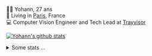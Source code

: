 <p>
  👨🏻 <bold>Yohann</bold>, 27 ans<br/>
  💼 Living in <a href="https://www.google.com/maps?q=paris">Paris</a>, France<br/>
  💻 Computer Vision Engineer and Tech Lead at <a href="https://trayvisor.com/">Trayvisor</a><br/>
</p>

<a href="https://github.com/anuraghazra/github-readme-stats"><img align="center" src="https://github-readme-stats-go94hl40s-yohann84l.vercel.app//api?username=yohann84L&show_icons=true&include_all_commits=true" alt="Yohann's github stats" /> </a>


<details>
  <summary>Some stats ...</summary><br/>
  

<!--START_SECTION:waka-->
![Code Time](http://img.shields.io/badge/Code%20Time-893%20hrs-blue)

![Profile Views](http://img.shields.io/badge/Profile%20Views-0-blue)

**🐱 My GitHub Data** 

> 📦 440.6 kB Used in GitHub's Storage 
 > 
> 🏆 719 Contributions in the Year 2023
 > 
> 🚫 Not Opted to Hire
 > 
> 📜 24 Public Repositories 
 > 
> 🔑 21 Private Repositories 
 > 
**I'm an Early 🐤** 

```text
🌞 Morning                12869 commits       ████████░░░░░░░░░░░░░░░░░   31.34 % 
🌆 Daytime                23349 commits       ██████████████░░░░░░░░░░░   56.86 % 
🌃 Evening                4679 commits        ███░░░░░░░░░░░░░░░░░░░░░░   11.39 % 
🌙 Night                  169 commits         ░░░░░░░░░░░░░░░░░░░░░░░░░   00.41 % 
```
📅 **I'm Most Productive on Wednesday** 

```text
Monday                   7649 commits        █████░░░░░░░░░░░░░░░░░░░░   18.63 % 
Tuesday                  7570 commits        █████░░░░░░░░░░░░░░░░░░░░   18.43 % 
Wednesday                9241 commits        ██████░░░░░░░░░░░░░░░░░░░   22.50 % 
Thursday                 8669 commits        █████░░░░░░░░░░░░░░░░░░░░   21.11 % 
Friday                   7410 commits        █████░░░░░░░░░░░░░░░░░░░░   18.04 % 
Saturday                 147 commits         ░░░░░░░░░░░░░░░░░░░░░░░░░   00.36 % 
Sunday                   380 commits         ░░░░░░░░░░░░░░░░░░░░░░░░░   00.93 % 
```


📊 **This Week I Spent My Time On** 

```text
🕑︎ Time Zone: Europe/Paris

💬 Programming Languages: 
Python                   7 hrs 13 mins       ████████████████████░░░░░   80.39 % 
YAML                     1 hr 9 mins         ███░░░░░░░░░░░░░░░░░░░░░░   12.84 % 
Markdown                 13 mins             █░░░░░░░░░░░░░░░░░░░░░░░░   02.45 % 
SQL                      6 mins              ░░░░░░░░░░░░░░░░░░░░░░░░░   01.26 % 
Bash                     4 mins              ░░░░░░░░░░░░░░░░░░░░░░░░░   00.92 % 

🔥 Editors: 
PyCharm                  8 hrs 26 mins       ███████████████████████░░   93.93 % 
VS Code                  31 mins             █░░░░░░░░░░░░░░░░░░░░░░░░   05.88 % 
WebStorm                 1 min               ░░░░░░░░░░░░░░░░░░░░░░░░░   00.19 % 

💻 Operating System: 
Mac                      8 hrs 59 mins       █████████████████████████   100.00 % 
```

**I Mostly Code in Python** 

```text
Python                   21 repos            ████████████░░░░░░░░░░░░░   50.00 % 
Jupyter Notebook         5 repos             ███░░░░░░░░░░░░░░░░░░░░░░   11.90 % 
JavaScript               3 repos             ██░░░░░░░░░░░░░░░░░░░░░░░   07.14 % 
HTML                     2 repos             █░░░░░░░░░░░░░░░░░░░░░░░░   04.76 % 
Shell                    1 repo              █░░░░░░░░░░░░░░░░░░░░░░░░   02.38 % 
```




 Last Updated on 24/11/2023 00:28:15 UTC
<!--END_SECTION:waka-->
